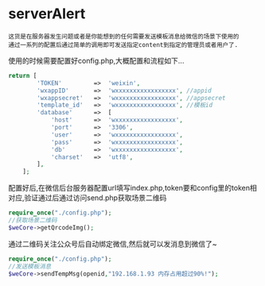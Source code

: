 serverAlert
======
    这货是在服务器发生问题或者是你能想到的任何需要发送模板消息给微信的场景下使用的
    通过一系列的配置后通过简单的调用即可发送指定content到指定的管理员或者用户了.
使用的时候需要配置好config.php,大概配置和流程如下...
```php
return [
        'TOKEN'         =>  'weixin',
        'wxappID'       =>  'wxxxxxxxxxxxxxxxxx', //appid
        'wxappsecret'   =>  'wxxxxxxxxxxxxxxxxx', //appsecret
        'template_id'   =>  'wxxxxxxxxxxxxxxxxx', //模板id
        'database'      =>  [
            'host'      =>  'wxxxxxxxxxxxxxxxxx',
            'port'      =>  '3306',
            'user'      =>  'wxxxxxxxxxxxxxxxxx',
            'pass'      =>  'wxxxxxxxxxxxxxxxxx',
            'db'        =>  'wxxxxxxxxxxxxxxxxx',
            'charset'   =>  'utf8',
        ],
    ];
```
配置好后,在微信后台服务器配置url填写index.php,token要和config里的token相对应,验证通过后通过访问send.php获取场景二维码
```php
require_once("./config.php");
//获取场景二维码
$weCore->getQrcodeImg();
```
通过二维码关注公众号后自动绑定微信,然后就可以发消息到微信了~
```php
require_once("./config.php");
//发送模板消息
$weCore->sendTempMsg(openid,"192.168.1.93 内存占用超过90%!");
```
